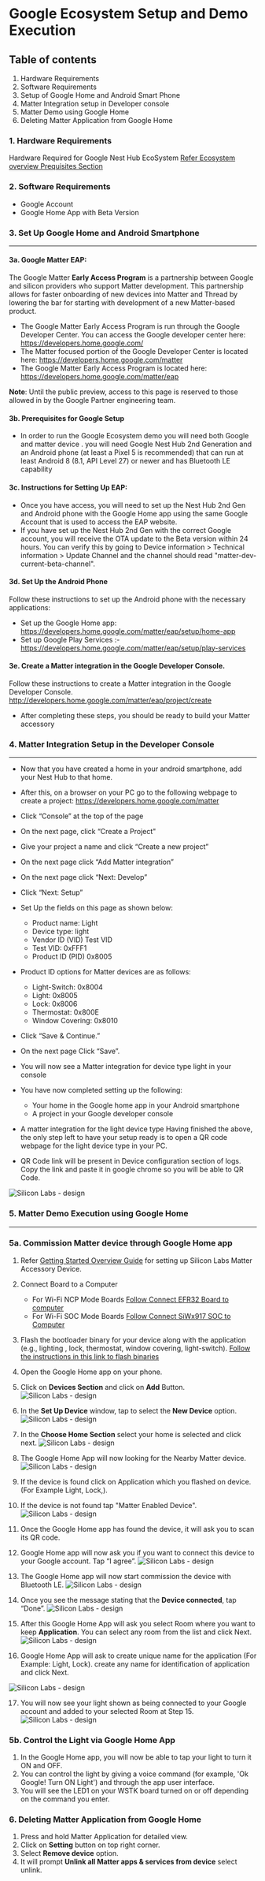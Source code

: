 # **Google Ecosystem Setup and Demo Execution**
## **Table of contents**

1. Hardware Requirements
2. Software Requirements
3. Setup of Google Home and Android Smart Phone
4. Matter Integration setup in Developer console
5. Matter Demo using Google Home 
6. Deleting Matter Application from Google Home
### **1. Hardware Requirements**
Hardware Required for Google Nest Hub EcoSystem [Refer Ecosystem overview Prequisites Section](./ecosystem-setup#prerequisites)
### **2. Software Requirements**
- Google Account
- Google Home App with Beta Version
### **3. Set Up Google Home and Android Smartphone**
***
#### 3a. Google Matter EAP:
The Google Matter **Early Access Program** is a partnership between Google and silicon providers who support Matter development.
This partnership allows for faster onboarding of new devices into Matter and Thread by lowering the bar for starting with development of a new Matter-based product.
* The Google Matter Early Access Program is run through the Google Developer Center. You can access the Google developer center here:
https://developers.home.google.com/
* The Matter focused portion of the Google Developer Center is located here:
https://developers.home.google.com/matter
* The Google Matter Early Access Program is located here:
https://developers.home.google.com/matter/eap

**Note**: Until the public preview, access to this page is reserved to those allowed in by the Google Partner engineering team.


#### 3b. Prerequisites for Google Setup
- In order to run the Google Ecosystem demo you will need both Google and matter device . you will need Google Nest Hub 2nd Generation and
an Android phone (at least a Pixel 5 is recommended) that can run at least Android 8 (8.1, API Level 27) or newer and has Bluetooth LE capability
#### 3c. Instructions for Setting Up EAP:
- Once you have access, you will need to set up the Nest Hub 2nd Gen and Android phone with the Google Home app using the same Google Account that is used to access the EAP website.
- If you have set up the Nest Hub 2nd Gen with the correct Google account, you will receive the OTA update to the Beta version within 24 hours.
You can verify this by going to Device information > Technical information > Update Channel and the channel should read "matter-dev-current-beta-channel".
#### 3d. Set Up the Android Phone
Follow these instructions to set up the Android phone with the necessary applications:
- Set up the Google Home app: https://developers.home.google.com/matter/eap/setup/home-app
- Set up Google Play Services :- https://developers.home.google.com/matter/eap/setup/play-services
#### 3e. Create a Matter integration in the Google Developer Console.
Follow these instructions to create a Matter integration in the Google Developer Console.
http://developers.home.google.com/matter/eap/project/create

- After completing these steps, you should be ready to build your Matter accessory
### **4. Matter Integration Setup in the Developer Console**
***
- Now that you have created a home in your android smartphone, add your Nest Hub to that home. 
- After this, on a browser on your PC go to the following webpage to create a project:
  https://developers.home.google.com/matter
- Click “Console” at the top of the page
- On the next page, click “Create a Project"
- Give your project a name and click “Create a new project”
- On the next page click “Add Matter integration”
- On the next page click “Next: Develop”
- Click “Next: Setup”
- Set Up the fields on this page as shown below:
  - Product name: Light
  - Device type: light
  - Vendor ID (VID) Test VID
  - Test VID: 0xFFF1
  - Product ID (PID) 0x8005

- Product ID options for Matter devices are as follows:
  - Light-Switch: 0x8004 
  - Light: 0x8005
  - Lock: 0x8006 
  - Thermostat: 0x800E 
  - Window Covering: 0x8010
- Click “Save & Continue.”
- On the next page Click “Save”.
- You will now see a Matter integration for device type light in your console 
- You have now completed setting up the following:
   - Your home in the Google home app in your Android smartphone
   -	A project in your Google developer console
- A matter integration for the light device type
Having finished the above, the only step left to have your setup ready is to open a QR code webpage for the light device type in your PC. 

- QR Code link will be present in Device configuration section of logs. Copy the link and paste it in google chrome so you will be able to QR Code.

![Silicon Labs - design](./images/matter-rtt-qr-code-link.png)
 
### **5. Matter Demo Execution using Google Home**
***
### 5a. Commission Matter device through Google Home app
1. Refer [Getting Started Overview Guide](/matter/<docspace-docleaf-version>/matter-wifi-getting-started-example) for setting up Silicon Labs Matter Accessory Device.

2. Connect Board to a Computer
    - For Wi-Fi NCP Mode Boards [Follow Connect EFR32 Board to computer](/matter/<docspace-docleaf-version>/matter-wifi-getting-started-example/getting-started-efx32-ncp#connect-the-efx32-boards-to-a-computer)
    - For Wi-Fi SOC Mode Boards [Follow Connect SiWx917 SOC to Computer](/matter/<docspace-docleaf-version>/matter-wifi-getting-started-example/getting-started-with-soc#connect-siwx917-soc-to-computer)

3. Flash the bootloader binary for your device along with the application (e.g., lighting , lock, thermostat, window covering, light-switch).
   [Follow the instructions in this link to flash binaries](./flashing-using-commander)

4. Open the Google Home app on your phone.

5. Click on **Devices Section** and click on **Add** Button.
![Silicon Labs - design](./images/google-home-app-add-device.png)

6. In the **Set Up Device** window, tap to select the **New Device** option.
![Silicon Labs - design](./images/google-home-app-new-device.png)

7. In the **Choose Home Section** select your home is selected and click next.
![Silicon Labs - design](./images/google-home-app-select-home.png)

8. The Google Home App will now looking for the Nearby Matter device.
![Silicon Labs - design](./images/google-home-app-looking-for-device.png)

9. If the device is found click on Application which you flashed on device. (For Example Light, Lock,).

10.  If the device is not found tap "Matter Enabled Device".
![Silicon Labs - design](./images/google-home-app-matter-enabled-device.png)

11.  Once the Google Home app has found the device, it will ask you to scan its QR code.
12.  Google Home app will now ask you if you want to connect this device to your Google account. Tap “I agree”.
![Silicon Labs - design](./images/google-home-app-account-prompt.png)

13.  The Google Home app will now start commission the device with Bluetooth LE.
![Silicon Labs - design](./images/google-home-app-connecting.png)

14.  Once you see the message stating that the **Device connected**, tap “Done”.
![Silicon Labs - design](./images/google-home-app-connected.png)

15.  After this Google Home App will ask you select Room where you want to keep **Application**. You can select any room from the list and click Next.
![Silicon Labs - design](./images/google-home-app-select-room.png)

16.  Google Home App will ask to create unique name for the application (For Example: Light, Lock). create any name for identification of application and click Next.

![Silicon Labs - design](./images/google-home-app-give-app-name.png)

17. You will now see your light shown as being connected to your Google account and added to your selected Room at Step 15.
![Silicon Labs - design](./images/google-home-app-light-added.png)

### 5b. Control the Light via Google Home App
1. In the Google Home app, you will now be able to tap your light to turn it ON and OFF.
2. You can control the light by giving a voice command (for example, 'Ok Google! Turn ON Light') and through the app user interface.
3. You will see the LED1 on your WSTK board turned on or off depending on the command you enter.

### **6. Deleting Matter Application from Google Home**

1. Press and hold Matter Application for detailed view.
2. Click on **Setting** button on top right corner.
3. Select **Remove device** option.
4. It will prompt **Unlink all Matter apps & services from device** select unlink.